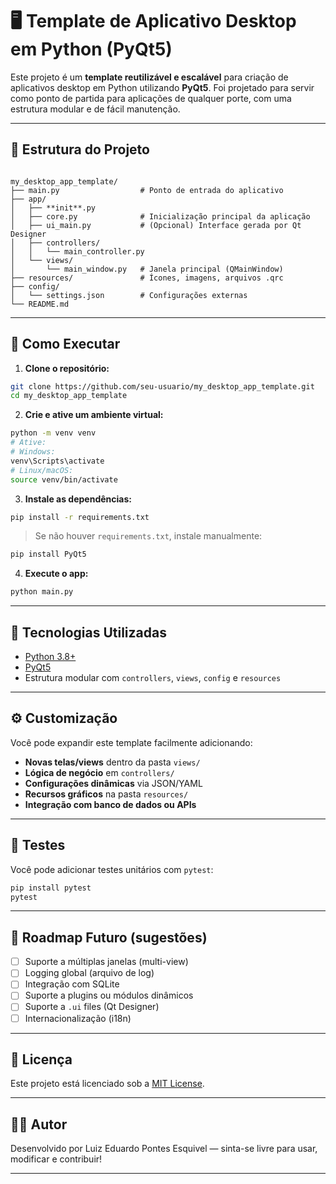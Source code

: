 # 🖥️ Template de Aplicativo Desktop em Python (PyQt5)

Este projeto é um **template reutilizável e escalável** para criação de aplicativos desktop em Python utilizando **PyQt5**. Foi projetado para servir como ponto de partida para aplicações de qualquer porte, com uma estrutura modular e de fácil manutenção.

---

## 📁 Estrutura do Projeto

```

my_desktop_app_template/
├── main.py                  # Ponto de entrada do aplicativo
├── app/
│   ├── **init**.py
│   ├── core.py              # Inicialização principal da aplicação
│   ├── ui_main.py           # (Opcional) Interface gerada por Qt Designer
│   ├── controllers/
│   │   └── main_controller.py
│   └── views/
│       └── main_window.py   # Janela principal (QMainWindow)
├── resources/               # Ícones, imagens, arquivos .qrc
├── config/
│   └── settings.json        # Configurações externas
└── README.md

````

---

## 🚀 Como Executar

1. **Clone o repositório:**

```bash
git clone https://github.com/seu-usuario/my_desktop_app_template.git
cd my_desktop_app_template
````

2. **Crie e ative um ambiente virtual:**

```bash
python -m venv venv
# Ative:
# Windows:
venv\Scripts\activate
# Linux/macOS:
source venv/bin/activate
```

3. **Instale as dependências:**

```bash
pip install -r requirements.txt
```

> Se não houver `requirements.txt`, instale manualmente:

```bash
pip install PyQt5
```

4. **Execute o app:**

```bash
python main.py
```

---

## 🧱 Tecnologias Utilizadas

* [Python 3.8+](https://www.python.org/)
* [PyQt5](https://pypi.org/project/PyQt5/)
* Estrutura modular com `controllers`, `views`, `config` e `resources`

---

## ⚙️ Customização

Você pode expandir este template facilmente adicionando:

* **Novas telas/views** dentro da pasta `views/`
* **Lógica de negócio** em `controllers/`
* **Configurações dinâmicas** via JSON/YAML
* **Recursos gráficos** na pasta `resources/`
* **Integração com banco de dados ou APIs**

---

## 🧪 Testes

Você pode adicionar testes unitários com `pytest`:

```bash
pip install pytest
pytest
```

---

## 📌 Roadmap Futuro (sugestões)

* [ ] Suporte a múltiplas janelas (multi-view)
* [ ] Logging global (arquivo de log)
* [ ] Integração com SQLite
* [ ] Suporte a plugins ou módulos dinâmicos
* [ ] Suporte a `.ui` files (Qt Designer)
* [ ] Internacionalização (i18n)

---

## 📄 Licença

Este projeto está licenciado sob a [MIT License](LICENSE).

---

## 🙋‍♂️ Autor

Desenvolvido por Luiz Eduardo Pontes Esquivel — sinta-se livre para usar, modificar e contribuir!

---

